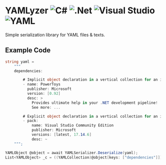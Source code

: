 # YAMLyzer ![C#](https://img.shields.io/badge/c%23-%23239120.svg?style=for-the-badge&logo=csharp&logoColor=white) ![.Net](https://img.shields.io/badge/.NET-5C2D91?style=for-the-badge&logo=.net&logoColor=white) ![Visual Studio](https://img.shields.io/badge/Visual%20Studio-5C2D91.svg?style=for-the-badge&logo=visual-studio&logoColor=white) ![YAML](https://img.shields.io/badge/yaml-%23ffffff.svg?style=for-the-badge&logo=yaml&logoColor=151515)
Simple serialization library for YAML files & texts.

## Example Code
```cs
string yaml =
    """
    dependencies:

        # Implicit object declaration in a vertical collection for an item.
        - name: PowerToys
          publisher: Microsoft
          version: [0.92]
          desc: >
            Provides ultimate help in your .NET development pipeline!
            See more: ...

        # Explicit object declaration in a vertical collection for an item.
        - pack:
            name: Visual Studio Community Edition
            publisher: Microsoft
            versions: [latest, 17.14.6]
            desc: ~
    """;

YAMLObject @object = await YAMLSerializer.Deserialize(yaml);
List<YAMLObject> _c = ((YAMLCollection)@object[keys: ["dependencies"]]).Where(static x => x is YAMLObject)
                                                                       .Select(static x => (YAMLObject)x)
                                                                       .ToList();
```
